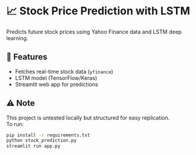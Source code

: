 # 📈 Stock Price Prediction with LSTM

Predicts future stock prices using Yahoo Finance data and LSTM deep learning.

## 🚀 Features
- Fetches real-time stock data (`yfinance`)
- LSTM model (TensorFlow/Keras)
- Streamlit web app for predictions

## ⚠️ Note
This project is untested locally but structured for easy replication.  
To run:  
```bash
pip install -r requirements.txt
python stock_prediction.py
streamlit run app.py
